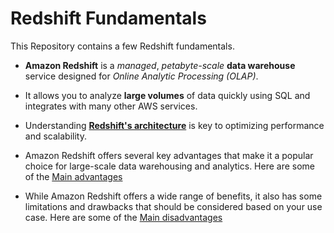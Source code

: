# Redshift Fundamentals
This Repository contains a few Redshift fundamentals.

- **Amazon Redshift** is a *managed*, *petabyte-scale* **data warehouse** service designed for *Online Analytic Processing (OLAP)*.
- It allows you to analyze **large volumes** of data quickly using SQL and integrates with many other AWS services. 
- Understanding **[Redshift's architecture](https://github.com/RahulRoy-rsp/RedShift_Fundamentals/blob/main/architechture.md)** is key to optimizing performance and scalability.

- Amazon Redshift offers several key advantages that make it a popular choice for large-scale data warehousing and analytics. Here are some of the [Main advantages](https://github.com/RahulRoy-rsp/RedShift_Fundamentals/blob/main/advantages.md)

- While Amazon Redshift offers a wide range of benefits, it also has some limitations and drawbacks that should be considered based on your use case. Here are some of the [Main disadvantages](https://github.com/RahulRoy-rsp/RedShift_Fundamentals/blob/main/disadvantages.md)